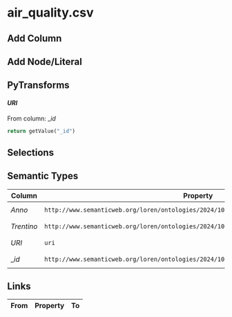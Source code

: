 # air_quality.csv

## Add Column

## Add Node/Literal

## PyTransforms
#### _URI_
From column: __id_
``` python
return getValue("_id")
```


## Selections

## Semantic Types
| Column | Property | Class |
|  ----- | -------- | ----- |
| _Anno_ | `http://www.semanticweb.org/loren/ontologies/2024/10/weather_trentino#has_year` | `AirQuality_GID-1041`|
| _Trentino_ | `http://www.semanticweb.org/loren/ontologies/2024/10/weather_trentino#has_trentino_value` | `AirQuality_GID-1041`|
| _URI_ | `uri` | `AirQuality_GID-1041`|
| __id_ | `http://www.semanticweb.org/loren/ontologies/2024/10/weather_trentino#has_air_quality_id` | `AirQuality_GID-1041`|


## Links
| From | Property | To |
|  --- | -------- | ---|
